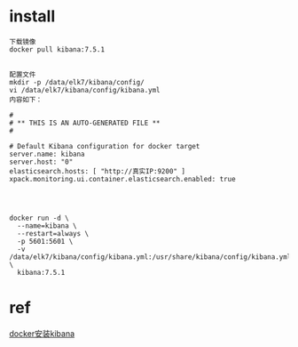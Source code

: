 # install
```
下载镜像
docker pull kibana:7.5.1
 

配置文件
mkdir -p /data/elk7/kibana/config/
vi /data/elk7/kibana/config/kibana.yml
内容如下：

#
# ** THIS IS AN AUTO-GENERATED FILE **
#

# Default Kibana configuration for docker target
server.name: kibana
server.host: "0"
elasticsearch.hosts: [ "http://真实IP:9200" ]
xpack.monitoring.ui.container.elasticsearch.enabled: true

 


docker run -d \
  --name=kibana \
  --restart=always \
  -p 5601:5601 \
  -v /data/elk7/kibana/config/kibana.yml:/usr/share/kibana/config/kibana.yml \
  kibana:7.5.1

```

# ref
[docker安装kibana](https://blog.csdn.net/shykevin/article/details/108272260)